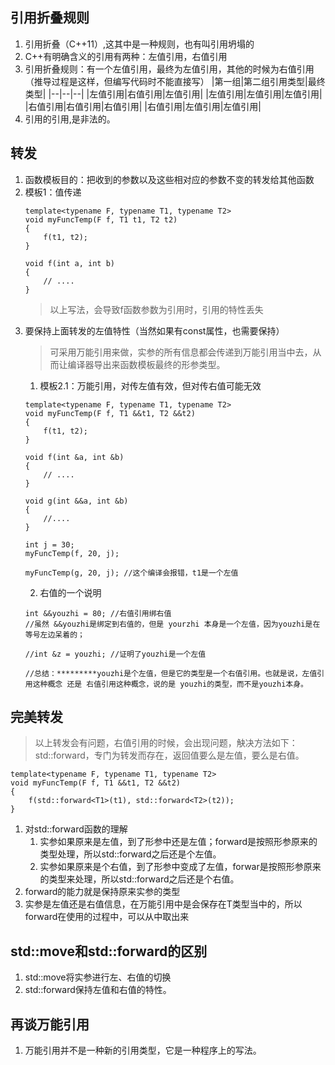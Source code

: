 ## 引用折叠规则
1. 引用折叠（C++11）,这其中是一种规则，也有叫引用坍塌的
2. C++有明确含义的引用有两种：左值引用，右值引用
3. 引用折叠规则：有一个左值引用，最终为左值引用，其他的时候为右值引用（推导过程是这样，但编写代码时不能直接写）
   |第一组|第二组引用类型|最终类型|
   |--|--|--|
   |左值引用|右值引用|左值引用|
   |左值引用|左值引用|左值引用|
   |右值引用|右值引用|右值引用|
   |右值引用|左值引用|左值引用|
4. 引用的引用,是非法的。

## 转发
1. 函数模板目的：把收到的参数以及这些相对应的参数不变的转发给其他函数
2. 模板1：值传递
   ```
   template<typename F, typename T1, typename T2>
   void myFuncTemp(F f, T1 t1, T2 t2)
   {
       f(t1, t2);
   }

   void f(int a, int b)
   {
       // ....
   }
   ```
   >以上写法，会导致f函数参数为引用时，引用的特性丢失
2. 要保持上面转发的左值特性（当然如果有const属性，也需要保持）
   >可采用万能引用来做，实参的所有信息都会传递到万能引用当中去，从而让编译器导出来函数模板最终的形参类型。
   1. 模板2.1：万能引用，对传左值有效，但对传右值可能无效
   ```
   template<typename F, typename T1, typename T2>
   void myFuncTemp(F f, T1 &&t1, T2 &&t2)
   {
       f(t1, t2);
   }

   void f(int &a, int &b)
   {
       // ....
   }

   void g(int &&a, int &b)
   {
       //....
   }

   int j = 30;
   myFuncTemp(f, 20, j);

   myFuncTemp(g, 20, j); //这个编译会报错，t1是一个左值
   ```
   2. 右值的一个说明
   ```
   int &&youzhi = 80; //右值引用绑右值
   //虽然 &&youzhi是绑定到右值的，但是 yourzhi 本身是一个左值，因为youzhi是在等号左边呆着的；

   //int &z = youzhi; //证明了youzhi是一个左值

   //总结：*********youzhi是个左值，但是它的类型是一个右值引用。也就是说，左值引用这种概念 还是 右值引用这种概念，说的是 youzhi的类型，而不是youzhi本身。
   ```

## 完美转发
   > 以上转发会有问题，右值引用的时候，会出现问题，觖决方法如下：std::forward，专门为转发而存在，返回值要么是左值，要么是右值。
   ```
   template<typename F, typename T1, typename T2>
   void myFuncTemp(F f, T1 &&t1, T2 &&t2)
   {
       f(std::forward<T1>(t1), std::forward<T2>(t2));
   }

   ```
1. 对std::forward函数的理解
   1. 实参如果原来是左值，到了形参中还是左值；forward是按照形参原来的类型处理，所以std::forward之后还是个左值。
   2. 实参如果原来是个右值，到了形参中变成了左值，forwar是按照形参原来的类型来处理，所以std::forward之后还是个右值。
2. forward的能力就是保持原来实参的类型
3. 实参是左值还是右值信息，在万能引用中是会保存在T类型当中的，所以forward在使用的过程中，可以从中取出来

## std::move和std::forward的区别
1. std::move将实参进行左、右值的切换
2. std::forward保持左值和右值的特性。

## 再谈万能引用
1. 万能引用并不是一种新的引用类型，它是一种程序上的写法。
